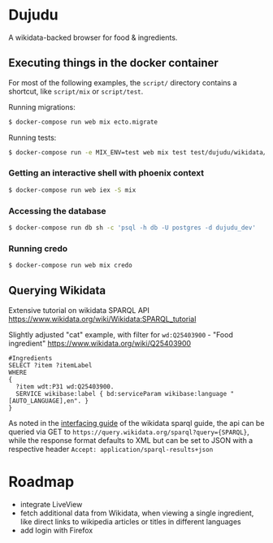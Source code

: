 # Dujudu

A wikidata-backed browser for food & ingredients.

## Executing things in the docker container

For most of the following examples, the `script/` directory contains a shortcut, like `script/mix` or `script/test`.

Running migrations:

```sh
$ docker-compose run web mix ecto.migrate
```

Running tests:

```sh
$ docker-compose run -e MIX_ENV=test web mix test test/dujudu/wikidata/client_test.exs
```

### Getting an interactive shell with phoenix context

```sh
$ docker-compose run web iex -S mix
```

### Accessing the database

```sh
$ docker-compose run db sh -c 'psql -h db -U postgres -d dujudu_dev'
```

### Running credo

```sh
$ docker-compose run web mix credo
```

## Querying Wikidata

Extensive tutorial on wikidata SPARQL API https://www.wikidata.org/wiki/Wikidata:SPARQL_tutorial

Slightly adjusted "cat" example, with filter for `wd:Q25403900` - "Food ingredient" https://www.wikidata.org/wiki/Q25403900

```sparql
#Ingredients
SELECT ?item ?itemLabel
WHERE
{
  ?item wdt:P31 wd:Q25403900.
  SERVICE wikibase:label { bd:serviceParam wikibase:language "[AUTO_LANGUAGE],en". }
}
```

As noted in the [interfacing guide](https://www.wikidata.org/wiki/Wikidata:SPARQL_query_service#Interfacing) of the wikidata sparql guide, the api can be queried via GET to `https://query.wikidata.org/sparql?query={SPARQL}`, while the response format defaults to XML but can be set to JSON with a respective header `Accept: application/sparql-results+json`

# Roadmap

* integrate LiveView
* fetch additional data from Wikidata, when viewing a single ingredient, like direct links to wikipedia articles or titles in different languages
* add login with Firefox
